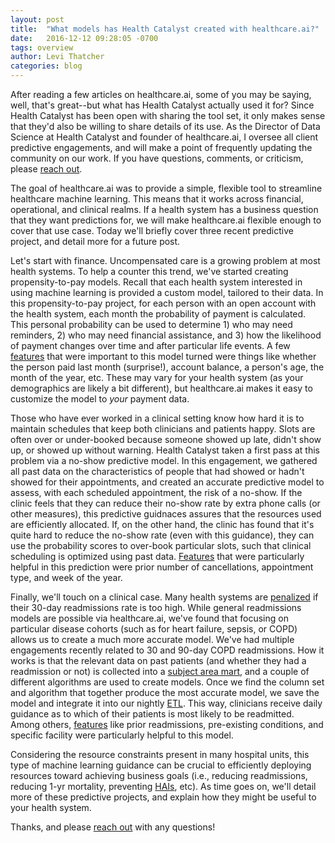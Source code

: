 ```yaml
---
layout: post
title:  "What models has Health Catalyst created with healthcare.ai?"
date:   2016-12-12 09:28:05 -0700
tags: overview
author: Levi Thatcher
categories: blog
---
```


After reading a few articles on healthcare.ai, some of you may be saying, well, that's great--but what has Health Catalyst actually used it for? Since Health Catalyst has been open with sharing the tool set, it only makes sense that they'd also be willing to share details of its use. As the Director of Data Science at Health Catalyst and founder of healthcare.ai, I oversee all client predictive engagements, and will make a point of frequently updating the community on our work. If you have questions, comments, or criticism, please [reach out](http://healthcare.ai/contact).


The goal of healthcare.ai was to provide a simple, flexible tool to streamline healthcare machine learning. This means that it works across financial, operational, and clinical realms. If a health system has a business question that they want predictions for, we will make healthcare.ai flexible enough to cover that use case. Today we'll briefly cover three recent predictive project, and detail more for a future post.


Let's start with finance. Uncompensated care is a growing problem at most health systems. To help a counter this trend, we've started creating propensity-to-pay models. Recall that each health system interested in using machine learning is provided a custom model, tailored to their data. In this propensity-to-pay project, for each person with an open account with the health system, each month the probability of payment is calculated. This personal probability can be used to determine 1) who may need reminders, 2) who may need financial assistance, and 3) how the likelihood of payment changes over time and after particular life events. A few [features](https://en.wikipedia.org/wiki/Feature_(machine_learning)) that were important to this model turned were things like whether the person paid last month (surprise!), account balance, a person's age, the month of the year, etc. These may vary for your health system (as your demographics are likely a bit different), but healthcare.ai makes it easy to customize the model to *your* payment data.


Those who have ever worked in a clinical setting know how hard it is to maintain schedules that keep both clinicians and patients happy. Slots are often over or under-booked because someone showed up late, didn't show up, or showed up without warning. Health Catalyst taken a first pass at this problem via a no-show predictive model. In this engagement, we gathered all past data on the characteristics of people that had showed or hadn't showed for their appointments, and created an accurate predictive model to assess, with each scheduled appointment, the risk of a no-show. If the clinic feels that they can reduce their no-show rate by extra phone calls (or other measures), this predictive guidnaces assures that the resources used are efficiently allocated. If, on the other hand, the clinic has found that it's quite hard to reduce the no-show rate (even with this guidance), they can use the probability scores to over-book particular slots, such that clinical scheduling is optimized using past data. [Features](https://en.wikipedia.org/wiki/Feature_(machine_learning)) that were particularly helpful in this prediction were prior number of cancellations, appointment type, and week of the year.


Finally, we'll touch on a clinical case. Many health systems are [penalized](http://www.modernhealthcare.com/article/20150803/NEWS/150809981) if their 30-day readmissions rate is too high. While general readmissions models are possible via healthcare.ai, we've found that focusing on particular disease cohorts (such as for heart failure, sepsis, or COPD) allows us to create a much more accurate model. We've had multiple engagements recently related to 30 and 90-day COPD readmissions. How it works is that the relevant data on past patients (and whether they had a readmission or not) is collected into a [subject area mart](https://www.healthcatalyst.com/late-binding-data-warehouse/late-binding-data-bus/sam-designer/), and a couple of different algorithms are used to create models. Once we find the column set and algorithm that together produce the most accurate model, we save the model and integrate it into our nightly [ETL](https://en.wikipedia.org/wiki/Extract,_transform,_load). This way, clinicians  receive daily guidance as to which of their patients is most likely to be readmitted. Among others, [features](https://en.wikipedia.org/wiki/Feature_(machine_learning)) like prior readmissions, pre-existing conditions, and specific facility were particularly helpful to this model.


Considering the resource constraints present in many hospital units, this type of machine learning guidance can be crucial to efficiently deploying resources toward achieving business goals (i.e., reducing readmissions, reducing 1-yr mortality, preventing [HAIs](https://www.cdc.gov/hai/), etc). As time goes on, we'll detail more of these predictive projects, and explain how they might be useful to your health system.


Thanks, and please [reach out](http://healthcare.ai/contact.html) with any questions!




